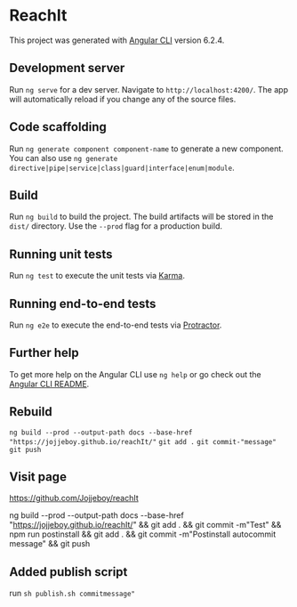 # ReachIt

This project was generated with [Angular CLI](https://github.com/angular/angular-cli) version 6.2.4.

## Development server

Run `ng serve` for a dev server. Navigate to `http://localhost:4200/`. The app will automatically reload if you change any of the source files.

## Code scaffolding

Run `ng generate component component-name` to generate a new component. You can also use `ng generate directive|pipe|service|class|guard|interface|enum|module`.

## Build

Run `ng build` to build the project. The build artifacts will be stored in the `dist/` directory. Use the `--prod` flag for a production build.

## Running unit tests

Run `ng test` to execute the unit tests via [Karma](https://karma-runner.github.io).

## Running end-to-end tests

Run `ng e2e` to execute the end-to-end tests via [Protractor](http://www.protractortest.org/).

## Further help

To get more help on the Angular CLI use `ng help` or go check out the [Angular CLI README](https://github.com/angular/angular-cli/blob/master/README.md).


## Rebuild
`ng build --prod --output-path docs --base-href "https://jojjeboy.github.io/reachIt/"`
`git add .`
`git commit-"message"`
`git push`


## Visit page
https://github.com/Jojjeboy/reachIt

 ng build --prod --output-path docs --base-href "https://jojjeboy.github.io/reachIt/" && git add . && git commit -m"Test" && npm run postinstall && git add . && git commit -m"Postinstall autocommit message" && git push

 ## Added publish script
run 
`sh publish.sh commitmessage"`